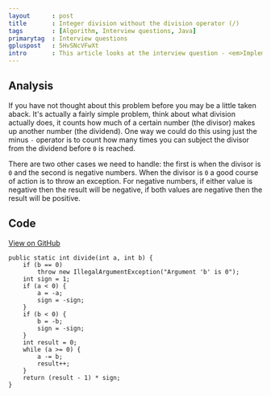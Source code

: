 ```yaml
---
layout      : post
title       : Integer division without the division operator (/)
tags        : [Algorithm, Interview questions, Java]
primarytag  : Interview questions
gpluspost   : 5HvSNcVFwXt
intro       : This article looks at the interview question - <em>Implement a function that performs integer division on two integers without the use of the division <code>/</code> operator. For example for the input of <code>10</code> and <code>4</code> should result in the output of <code>2</code>.</em>
---
```


## Analysis

If you have not thought about this problem before you may be a little taken aback. It's actually a fairly simple problem, think about what division actually does, it counts how much of a certain number (the divisor) makes up another number (the dividend). One way we could do this using just the minus `-` operator is to count how many times you can subject the divisor from the dividend before `0` is reached.

There are two other cases we need to handle: the first is when the divisor is `0` and the second is negative numbers. When the divisor is `0` a good course of action is to throw an exception. For negative numbers, if either value is negative then the result will be negative, if both values are negative then the result will be positive.



## Code

[View on GitHub][1]

<!--prettify lang=java-->
    public static int divide(int a, int b) {
        if (b == 0)
            throw new IllegalArgumentException("Argument 'b' is 0");
        int sign = 1;
        if (a < 0) {
            a = -a;
            sign = -sign;
        }
        if (b < 0) {
            b = -b;
            sign = -sign;
        }
        int result = 0;
        while (a >= 0) {
            a -= b;
            result++;
        }
        return (result - 1) * sign;
    }



[1]: https://github.com/Tyriar/growing-with-the-web/tree/master/algorithms/interview-questions/divide-without-divide
